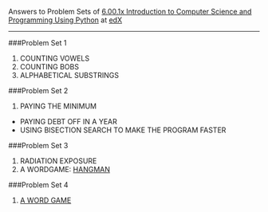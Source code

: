 Answers to Problem Sets of [6.00.1x Introduction to Computer Science and Programming Using Python](https://www.edx.org/course/introduction-computer-science-mitx-6-00-1x-0) at [edX](https://www.edx.org)

---

###Problem Set 1

1. COUNTING VOWELS
2. COUNTING BOBS
3. ALPHABETICAL SUBSTRINGS

###Problem Set 2

1. PAYING THE MINIMUM
* PAYING DEBT OFF IN A YEAR
*  USING BISECTION SEARCH TO MAKE THE PROGRAM FASTER

###Problem Set 3

1. RADIATION EXPOSURE
2. A WORDGAME: [HANGMAN](http://en.wikipedia.org/wiki/Hangman%20%28game%29)

###Problem Set 4
1. [A WORD GAME](https://courses.edx.org/courses/course-v1:MITx+6.00.1x_6+2T2015/courseware/Week_4/Problem_Set_4/)